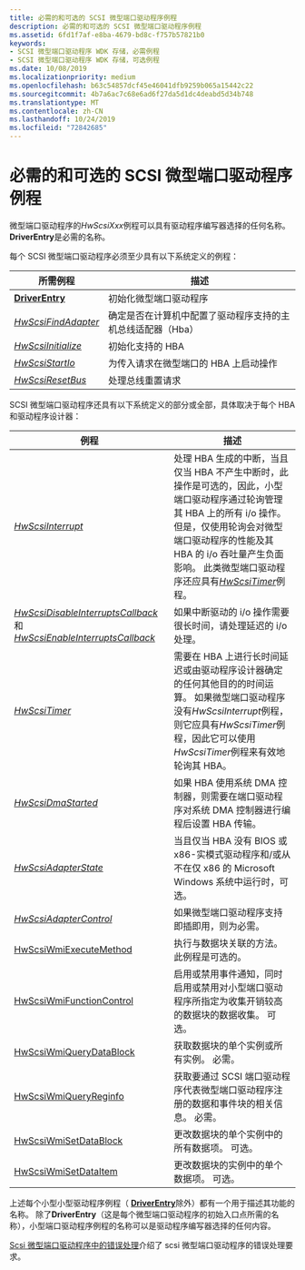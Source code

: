 ```yaml
---
title: 必需的和可选的 SCSI 微型端口驱动程序例程
description: 必需的和可选的 SCSI 微型端口驱动程序例程
ms.assetid: 6fd1f7af-e8ba-4679-bd8c-f757b57821b0
keywords:
- SCSI 微型端口驱动程序 WDK 存储，必需例程
- SCSI 微型端口驱动程序 WDK 存储，可选例程
ms.date: 10/08/2019
ms.localizationpriority: medium
ms.openlocfilehash: b63c54857dcf45e46041dfb9259b065a15442c22
ms.sourcegitcommit: 4b7a6ac7c68e6ad6f27da5d1dc4deabd5d34b748
ms.translationtype: MT
ms.contentlocale: zh-CN
ms.lasthandoff: 10/24/2019
ms.locfileid: "72842685"
---
```

# <a name="required-and-optional-scsi-miniport-driver-routines"></a>必需的和可选的 SCSI 微型端口驱动程序例程

微型端口驱动程序的*HwScsiXxx*例程可以具有驱动程序编写器选择的任何名称。 **DriverEntry**是必需的名称。

每个 SCSI 微型端口驱动程序必须至少具有以下系统定义的例程：

| 所需例程 | 描述 |
| ---------------- | ----------- |
| [**DriverEntry**](driverentry-of-scsi-miniport-driver.md) | 初始化微型端口驱动程序 |
| [*HwScsiFindAdapter*](scsi-miniport-driver-s-hwscsifindadapter-routine.md) | 确定是否在计算机中配置了驱动程序支持的主机总线适配器（Hba） |
| [*HwScsiInitialize*](scsi-miniport-driver-s-hwscsiinitialize-routine.md) | 初始化支持的 HBA |
| [*HwScsiStartIo*](scsi-miniport-driver-s-hwscsistartio-routine.md) | 为传入请求在微型端口的 HBA 上启动操作 |
| [*HwScsiResetBus*](scsi-miniport-driver-s-hwscsiresetbus-routine.md) | 处理总线重置请求 |

SCSI 微型端口驱动程序还具有以下系统定义的部分或全部，具体取决于每个 HBA 和驱动程序设计器：

|  例程 | 描述 |
| -------- | ----------- |
| [*HwScsiInterrupt*](scsi-miniport-driver-s-hwscsiinterrupt-routine.md) | 处理 HBA 生成的中断，当且仅当 HBA 不产生中断时，此操作是可选的，因此，小型端口驱动程序通过轮询管理其 HBA 上的所有 i/o 操作。 但是，仅使用轮询会对微型端口驱动程序的性能及其 HBA 的 i/o 吞吐量产生负面影响。 此类微型端口驱动程序还应具有[*HwScsiTimer*](scsi-miniport-driver-s-hwscsitimer-routine.md)例程。 |
| [*HwScsiDisableInterruptsCallback*](scsi-miniport-driver-s-hwscsidisableinterruptscallback-routine.md)和[ *HwScsiEnableInterruptsCallback*](scsi-miniport-driver-s-hwscsienableinterruptscallback-routine.md) | 如果中断驱动的 i/o 操作需要很长时间，请处理延迟的 i/o 处理。 |
| [*HwScsiTimer*](scsi-miniport-driver-s-hwscsitimer-routine.md) | 需要在 HBA 上进行长时间延迟或由驱动程序设计器确定的任何其他目的的时间运算。 如果微型端口驱动程序没有*HwScsiInterrupt*例程，则它应具有*HwScsiTimer*例程，因此它可以使用*HwScsiTimer*例程来有效地轮询其 HBA。 |
| [*HwScsiDmaStarted*](scsi-miniport-driver-s-hwscsidmastarted-routine.md) | 如果 HBA 使用系统 DMA 控制器，则需要在端口驱动程序对系统 DMA 控制器进行编程后设置 HBA 传输。 |
| [*HwScsiAdapterState*](scsi-miniport-driver-s-hwscsiadapterstate-routine.md) | 当且仅当 HBA 没有 BIOS 或 x86-实模式驱动程序和/或从不在仅 x86 的 Microsoft Windows 系统中运行时，可选。 |
| [*HwScsiAdapterControl*](scsi-miniport-driver-s-hwscsiadaptercontrol-routine.md) | 如果微型端口驱动程序支持即插即用，则为必需。 |
| [HwScsiWmiExecuteMethod](https://docs.microsoft.com/windows-hardware/drivers/ddi/scsiwmi/nc-scsiwmi-pscsiwmi_execute_method) | 执行与数据块关联的方法。 此例程是可选的。 |
| [HwScsiWmiFunctionControl](https://docs.microsoft.com/windows-hardware/drivers/ddi/scsiwmi/nc-scsiwmi-pscsiwmi_function_control) | 启用或禁用事件通知，同时启用或禁用对小型端口驱动程序所指定为收集开销较高的数据块的数据收集。 可选。 |
| [HwScsiWmiQueryDataBlock](https://docs.microsoft.com/windows-hardware/drivers/ddi/scsiwmi/nc-scsiwmi-pscsiwmi_query_datablock) | 获取数据块的单个实例或所有实例。 必需。 |
| [HwScsiWmiQueryReginfo](https://docs.microsoft.com/windows-hardware/drivers/ddi/scsiwmi/nc-scsiwmi-pscsiwmi_query_reginfo) | 获取要通过 SCSI 端口驱动程序代表微型端口驱动程序注册的数据和事件块的相关信息。 必需。 |
| [HwScsiWmiSetDataBlock](https://docs.microsoft.com/windows-hardware/drivers/ddi/scsiwmi/nc-scsiwmi-pscsiwmi_set_datablock) | 更改数据块的单个实例中的所有数据项。 可选。 |
| [HwScsiWmiSetDataItem](https://docs.microsoft.com/windows-hardware/drivers/ddi/scsiwmi/nc-scsiwmi-pscsiwmi_set_dataitem) | 更改数据块的实例中的单个数据项。 可选。 |

上述每个小型小型驱动程序例程（ [**DriverEntry**](driverentry-of-scsi-miniport-driver.md)除外）都有一个用于描述其功能的名称。 除了**DriverEntry**（这是每个微型端口驱动程序的初始入口点所需的名称），小型端口驱动程序例程的名称可以是驱动程序编写器选择的任何内容。

[Scsi 微型端口驱动程序中的错误处理](error-handling-in-scsi-miniport-drivers.md)介绍了 scsi 微型端口驱动程序的错误处理要求。
